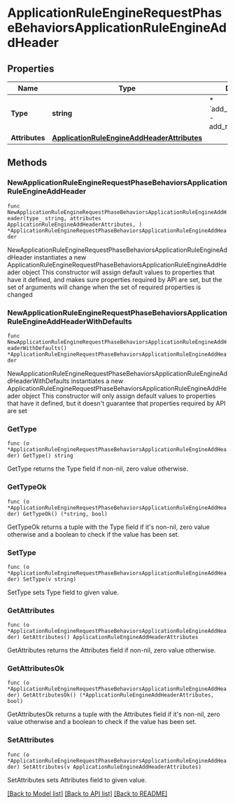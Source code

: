 # ApplicationRuleEngineRequestPhaseBehaviorsApplicationRuleEngineAddHeader

## Properties

Name | Type | Description | Notes
------------ | ------------- | ------------- | -------------
**Type** | **string** | * &#x60;add_request_header&#x60; - add_request_header | 
**Attributes** | [**ApplicationRuleEngineAddHeaderAttributes**](ApplicationRuleEngineAddHeaderAttributes.md) |  | 

## Methods

### NewApplicationRuleEngineRequestPhaseBehaviorsApplicationRuleEngineAddHeader

`func NewApplicationRuleEngineRequestPhaseBehaviorsApplicationRuleEngineAddHeader(type_ string, attributes ApplicationRuleEngineAddHeaderAttributes, ) *ApplicationRuleEngineRequestPhaseBehaviorsApplicationRuleEngineAddHeader`

NewApplicationRuleEngineRequestPhaseBehaviorsApplicationRuleEngineAddHeader instantiates a new ApplicationRuleEngineRequestPhaseBehaviorsApplicationRuleEngineAddHeader object
This constructor will assign default values to properties that have it defined,
and makes sure properties required by API are set, but the set of arguments
will change when the set of required properties is changed

### NewApplicationRuleEngineRequestPhaseBehaviorsApplicationRuleEngineAddHeaderWithDefaults

`func NewApplicationRuleEngineRequestPhaseBehaviorsApplicationRuleEngineAddHeaderWithDefaults() *ApplicationRuleEngineRequestPhaseBehaviorsApplicationRuleEngineAddHeader`

NewApplicationRuleEngineRequestPhaseBehaviorsApplicationRuleEngineAddHeaderWithDefaults instantiates a new ApplicationRuleEngineRequestPhaseBehaviorsApplicationRuleEngineAddHeader object
This constructor will only assign default values to properties that have it defined,
but it doesn't guarantee that properties required by API are set

### GetType

`func (o *ApplicationRuleEngineRequestPhaseBehaviorsApplicationRuleEngineAddHeader) GetType() string`

GetType returns the Type field if non-nil, zero value otherwise.

### GetTypeOk

`func (o *ApplicationRuleEngineRequestPhaseBehaviorsApplicationRuleEngineAddHeader) GetTypeOk() (*string, bool)`

GetTypeOk returns a tuple with the Type field if it's non-nil, zero value otherwise
and a boolean to check if the value has been set.

### SetType

`func (o *ApplicationRuleEngineRequestPhaseBehaviorsApplicationRuleEngineAddHeader) SetType(v string)`

SetType sets Type field to given value.


### GetAttributes

`func (o *ApplicationRuleEngineRequestPhaseBehaviorsApplicationRuleEngineAddHeader) GetAttributes() ApplicationRuleEngineAddHeaderAttributes`

GetAttributes returns the Attributes field if non-nil, zero value otherwise.

### GetAttributesOk

`func (o *ApplicationRuleEngineRequestPhaseBehaviorsApplicationRuleEngineAddHeader) GetAttributesOk() (*ApplicationRuleEngineAddHeaderAttributes, bool)`

GetAttributesOk returns a tuple with the Attributes field if it's non-nil, zero value otherwise
and a boolean to check if the value has been set.

### SetAttributes

`func (o *ApplicationRuleEngineRequestPhaseBehaviorsApplicationRuleEngineAddHeader) SetAttributes(v ApplicationRuleEngineAddHeaderAttributes)`

SetAttributes sets Attributes field to given value.



[[Back to Model list]](../README.md#documentation-for-models) [[Back to API list]](../README.md#documentation-for-api-endpoints) [[Back to README]](../README.md)


